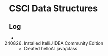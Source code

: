 # CSCI Data Structures

## Log
- 240826. Installed ItelliJ IDEA Community Edition
    * Created helloAll.java/class
